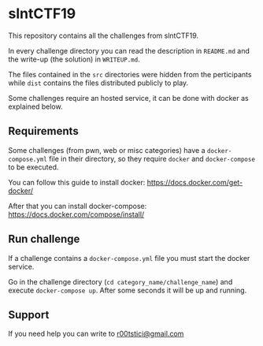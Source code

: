 # slntCTF19

This repository contains all the challenges from slntCTF19.

In every challenge directory you can read the description in `README.md` and the write-up (the solution) in `WRITEUP.md`.

The files contained in the `src` directories were hidden from the perticipants while `dist` contains the files distributed publicly to play.

Some challenges require an hosted service, it can be done with docker as explained below.

## Requirements

Some challenges (from pwn, web or misc categories) have a `docker-compose.yml` file in their directory, so they require `docker` and `docker-compose` to be executed.

You can follow this guide to install docker: https://docs.docker.com/get-docker/

After that you can install docker-compose: https://docs.docker.com/compose/install/

## Run challenge

If a challenge contains a `docker-compose.yml` file you must start the docker service.

Go in the challenge directory (`cd category_name/challenge_name`) and execute `docker-compose up`. After some seconds it will be up and running.

## Support

If you need help you can write to r00tstici@gmail.com
